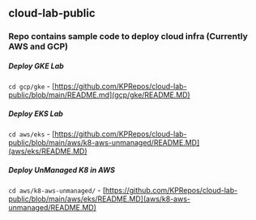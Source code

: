 ## cloud-lab-public

### Repo contains sample code to deploy cloud infra (Currently AWS and GCP) 

#####  Deploy GKE Lab

`cd gcp/gke` - [https://github.com/KPRepos/cloud-lab-public/blob/main/README.md](gcp/gke/README.MD)


#####  Deploy EKS Lab

`cd aws/eks` - [https://github.com/KPRepos/cloud-lab-public/blob/main/aws/k8-aws-unmanaged/README.MD](aws/eks/README.MD)


#####  Deploy UnManaged K8 in AWS 

`cd aws/k8-aws-unmanaged/` - [https://github.com/KPRepos/cloud-lab-public/blob/main/aws/eks/README.MD](aws/k8-aws-unmanaged/README.MD)
